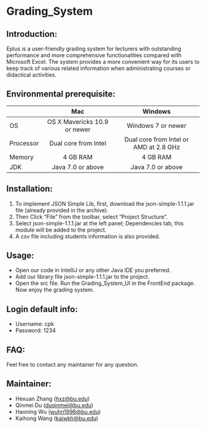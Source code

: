 # Grading_System
## Introduction:
Eplus is a user-friendly grading system for lecturers with outstanding performance and more comprehensive functionalities compared with Microsoft Excel. The system provides a more convenient way for its users to keep track of various related information when administrating courses or didactical activities.

## Environmental prerequisite:

|            |            Mac               |  Windows                                   |
| --------   | :-----:                       | :----:                                     |
| OS         | OS X Mavericks 10.9 or newer |   Windows 7 or newer                       |
| Processor  | Dual core from Intel         |   Dual core from Intel or AMD at 2.8 GHz   |
| Memory     | 4 GB RAM                     |   4 GB RAM                                 |
| JDK        | Java 7.0 or above            |   Java 7.0 or above                        |


## Installation:
1. To implement JSON Simple Lib, first, download the json-simple-1.1.1.jar file (already provided in the archive).
2. Then Click “File” from the toolbar, select “Project Structure”.
3. Select json-simple-1.1.1.jar at the left panel; Dependencies tab, this module will be added to the project.  
4. A csv file including students information is also provided.

## Usage:
* Open our code in IntelliJ or any other Java IDE you preferred.   
* Add our library file json-simple-1.1.1.jar to the project.
* Open the src file. Run the Grading_System_UI in the FrontEnd package. Now enjoy the grading system.

## Login default info:
* Username: cpk
* Password: 1234

## FAQ:
Feel free to contact any maintainer for any question.  

## Maintainer:
* Hexuan Zhang (hxz@bu.edu)
* Qinmei Du (duqinmei@bu.edu)
* Haoning Wu (wuhn1996@bu.edu)
* Kaihong Wang (kaiwkh@bu.edu)
